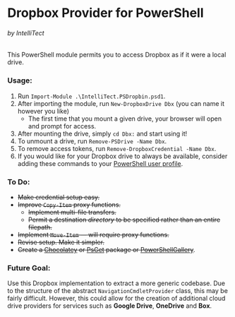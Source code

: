 Dropbox Provider for PowerShell
=========
###### by IntelliTect

This PowerShell module permits you to access Dropbox as if it were a local drive.

### Usage:
1. Run `Import-Module .\IntelliTect.PSDropbin.psd1`.
2. After importing the module, run `New-DropboxDrive Dbx` (you can name it however you like)
   *  The first time that you mount a given drive, your browser will open and prompt for access.
3. After mounting the drive, simply `cd Dbx:` and start using it!
4. To unmount a drive, run `Remove-PSDrive -Name Dbx`.
5. To remove access tokens, run `Remove-DropboxCredential -Name Dbx`.
5. If you would like for your Dropbox drive to always be available, consider adding these commands to your [PowerShell user profile](https://technet.microsoft.com/en-us/library/bb613488%28v=vs.85%29.aspx).


### To Do:

* ~~Make credential setup easy.~~
* ~~Improve `Copy-Item` proxy functions.~~
	* ~~Implement multi-file transfers.~~
	* ~~Permit a destination *directory* to be specified rather than an entire filepath.~~
* ~~Implement `Move-Item` — will require proxy functions.~~
* ~~Revise setup. Make it simpler.~~
* ~~Create a [Chocolatey](https://chocolatey.org) or [PsGet](http://psget.net) package or [PowerShellGallery](https://www.powershellgallery.com/)~~.

### Future Goal:
Use this Dropbox implementation to extract a more generic codebase. Due to the structure of the abstract `NavigationCmdletProvider` class, this may be fairly difficult. However, this could allow for the creation of additional cloud drive providers for services such as **Google Drive**, **OneDrive** and **Box**.
